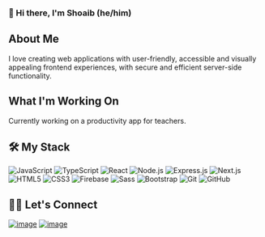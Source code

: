 ### 👋 Hi there, I'm Shoaib (he/him)

## About Me
I love creating web applications with user-friendly, accessible and visually appealing frontend experiences, with secure and efficient server-side functionality.

## What I'm Working On
Currently working on a productivity app for teachers.</br>


## 🛠️ My Stack
![JavaScript](https://img.shields.io/badge/-JavaScript-%23F7DF1C?style=for-the-badge&logo=javascript&logoColor=000000&labelColor=%23F7DF1C&color=%23FFCE5A)
![TypeScript](https://img.shields.io/badge/typescript-%23007ACC.svg?style=for-the-badge&logo=typescript&logoColor=white)
![React](https://img.shields.io/badge/-React-61DAFB?style=for-the-badge&logo=react&logoColor=ffffff)
![Node.js](https://img.shields.io/badge/-Nodejs-339933?style=for-the-badge&logo=Node.js&logoColor=ffffff)
![Express.js](https://img.shields.io/badge/Express.js-%23404d59.svg?style=for-the-badge&logo=express&logoColor=%2361DAFB)
![Next.js](https://img.shields.io/badge/Next.js-000000?style=for-the-badge&logo=nextdotjs)
![HTML5](https://img.shields.io/badge/-HTML5-%23E44D27?style=for-the-badge&logo=html5&logoColor=ffffff)
![CSS3](https://img.shields.io/badge/-CSS3-%231572B6?style=for-the-badge&logo=css3)
![Firebase](https://img.shields.io/badge/-Firebase-FFCA28?style=for-the-badge&logo=firebase&logoColor=ffffff)
![Sass](https://img.shields.io/badge/-Sass-%23CC6699?style=for-the-badge&logo=sass&logoColor=ffffff)
![Bootstrap](https://img.shields.io/badge/-Bootstrap-563D7C?style=for-the-badge&logo=Bootstrap)
![Git](https://img.shields.io/badge/-Git-%23F05032?style=for-the-badge&logo=git&logoColor=%23ffffff)
![GitHub](https://img.shields.io/badge/-GitHub-181717?style=for-the-badge&logo=github)

## 🙋‍♀️ Let's Connect

[![image](https://img.shields.io/badge/LinkedIn-0077B5?style=for-the-badge&logo=linkedin&logoColor=white)](https://www.linkedin.com/in/shoaibmastan)
[![image](https://img.shields.io/badge/Portfolio-4285F4?style=for-the-badge&logo=GoogleChrome&logoColor=white)](https://www.mastan.me)


<!--
**shubsmastan/shubsmastan** is a ✨ _special_ ✨ repository because its `README.md` (this file) appears on your GitHub profile.

Here are some ideas to get you started:

- 🔭 I’m currently working on ...
- 🌱 I’m currently learning ...
- 👯 I’m looking to collaborate on ...
- 🤔 I’m looking for help with ...
- 💬 Ask me about ...
- 📫 How to reach me: ...
- 😄 Pronouns: ...
- ⚡ Fun fact: ...
-->
